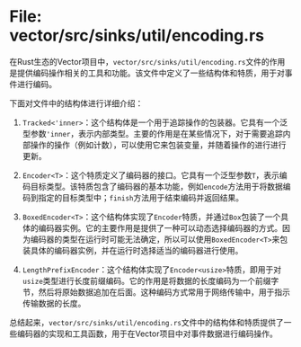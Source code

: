 # File: vector/src/sinks/util/encoding.rs

在Rust生态的Vector项目中，`vector/src/sinks/util/encoding.rs`文件的作用是提供编码操作相关的工具和功能。该文件中定义了一些结构体和特质，用于对事件进行编码。

下面对文件中的结构体进行详细介绍：

1. `Tracked<'inner>`：这个结构体是一个用于追踪操作的包装器。它具有一个泛型参数`'inner`，表示内部类型。主要的作用是在某些情况下，对于需要追踪内部操作的操作（例如计数），可以使用它来包装变量，并随着操作的进行进行更新。

2. `Encoder<T>`：这个特质定义了编码器的接口。它具有一个泛型参数`T`，表示编码目标类型。该特质包含了编码器的基本功能，例如`encode`方法用于将数据编码到指定的目标类型中；`finish`方法用于结束编码并返回结果。

3. `BoxedEncoder<T>`：这个结构体实现了`Encoder`特质，并通过`Box`包装了一个具体的编码器实例。它的主要作用是提供了一种可以动态选择编码器的方式。因为编码器的类型在运行时可能无法确定，所以可以使用`BoxedEncoder<T>`来包装具体的编码器实例，并在运行时选择适当的编码器进行使用。

4. `LengthPrefixEncoder`：这个结构体实现了`Encoder<usize>`特质，即用于对`usize`类型进行长度前缀编码。它的作用是将数据的长度编码为一个前缀字节，然后将原始数据追加在后面。这种编码方式常用于网络传输中，用于指示传输数据的长度。

总结起来，`vector/src/sinks/util/encoding.rs`文件中的结构体和特质提供了一些编码器的实现和工具函数，用于在Vector项目中对事件数据进行编码操作。

